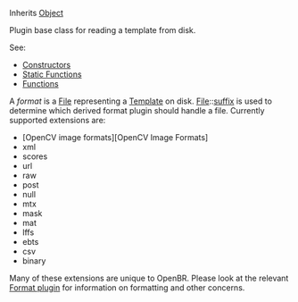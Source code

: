 <!-- FORMAT -->

Inherits [Object](../object/object.md)

Plugin base class for reading a template from disk.

See:

* [Constructors](constructors.md)
* [Static Functions](statics.md)
* [Functions](functions.md)

A *format* is a [File](../file/file.md) representing a [Template](../template/template.md) on disk. [File](../file/file.md)::[suffix](../file/functions.md#suffix) is used to determine which derived format plugin should handle a file. Currently supported extensions are:

* [OpenCV image formats][OpenCV Image Formats]
* xml
* scores
* url
* raw
* post
* null
* mtx
* mask
* mat
* lffs
* ebts
* csv
* binary

Many of these extensions are unique to OpenBR. Please look at the relevant [Format plugin](../../plugins/format.md) for information on formatting and other concerns.
